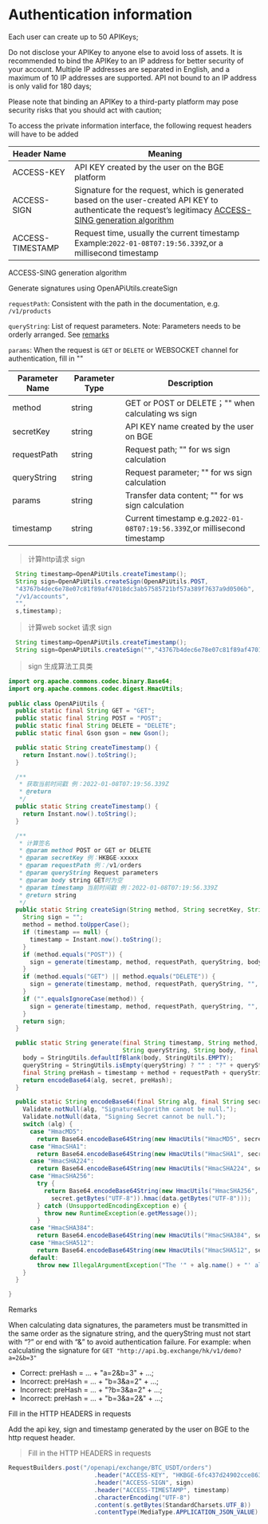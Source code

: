 # Authentication information

<a id="auth"></a>

Each user can create up to 50 APIKeys;

Do not disclose your APIKey to anyone else to avoid loss of assets. It is recommended to bind the APIKey to an IP address for better security of your account. Multiple IP addresses are separated in English, and a maximum of 10 IP addresses are supported. API not bound to an IP address is only valid for 180 days;

Please note that binding an APIKey to a third-party platform may pose security risks that you should act with caution;

To access the private information interface, the following request headers will have to be added


Header Name | Meaning
---------- | -------
ACCESS-KEY | API KEY created by the user on the BGE platform
ACCESS-SIGN | Signature for the request, which is generated based on the user-created API KEY to authenticate the request’s legitimacy  [ACCESS-SING generation algorithm](#access-sign-gen)
ACCESS-TIMESTAMP | Request time, usually the current timestamp Example:`2022-01-08T07:19:56.339Z`,or a millisecond timestamp

<a name="access-sign-gen">ACCESS-SING generation algorithm</a>

<aside> 
Generate signatures using OpenAPiUtils.createSign
</aside>

`requestPath`: Consistent with the path in the documentation, e.g. `/v1/products`

`queryString`: List of request parameters. Note: Parameters needs to be orderly arranged. See [remarks](#sign_query_warning)

`params`: When the request is `GET` or `DELETE` or WEBSOCKET channel for authentication, fill in ""

| Parameter Name|Parameter Type|Description| 
|----|----|----|
|method|string| GET or POST or DELETE；"" when calculating ws sign|
|secretKey|string| API KEY name created by the user on BGE|
|requestPath|string| Request path; "" for ws sign calculation|
|queryString|string| Request parameter; "" for ws sign calculation|
|params|string| Transfer data content; "" for ws sign calculation|
|timestamp|string| Current timestamp e.g.`2022-01-08T07:19:56.339Z`,or millisecond timestamp |

> 计算http请求 sign 

```java
  String timestamp=OpenAPiUtils.createTimestamp();
  String sign=OpenAPiUtils.createSign(OpenAPiUtils.POST,
  "43767b4dec6e78e07c81f89af47018dc3ab57585721bf57a389f7637a9d0506b",
  "/v1/accounts",
  "",
  s,timestamp);
```

> 计算web socket 请求 sign

```java
  String timestamp=OpenAPiUtils.createTimestamp();
  String sign=OpenAPiUtils.createSign("","43767b4dec6e78e07c81f89af47018dc3ab57585721bf57a389f7637a9d0506b","","","",timestamp);
```



> sign 生成算法工具类

```java
import org.apache.commons.codec.binary.Base64;
import org.apache.commons.codec.digest.HmacUtils;
  
public class OpenAPiUtils {
  public static final String GET = "GET";
  public static final String POST = "POST";
  public static final String DELETE = "DELETE";
  public static final Gson gson = new Gson();

  public static String createTimestamp() {
    return Instant.now().toString();
  }

  /**
   * 获取当前时间戳 例：2022-01-08T07:19:56.339Z
   * @return
   */
  public static String createTimestamp() {
    return Instant.now().toString();
  }

  /**
   * 计算签名
   * @param method POST or GET or DELETE
   * @param secretKey 例：HKBGE-xxxxx
   * @param requestPath 例：/v1/orders
   * @param queryString Request parameters
   * @param body string GET时为空
   * @param timestamp 当前时间戳 例：2022-01-08T07:19:56.339Z
   * @return string
   */
  public static String createSign(String method, String secretKey, String requestPath, String queryString, String body, String timestamp) {
    String sign = "";
    method = method.toUpperCase();
    if (timestamp == null) {
      timestamp = Instant.now().toString();
    }
    if (method.equals("POST")) {
      sign = generate(timestamp, method, requestPath, queryString, body, secretKey, "HmacSHA256");
    }
    if (method.equals("GET") || method.equals("DELETE")) {
      sign = generate(timestamp, method, requestPath, queryString, "", secretKey, "HmacSHA256");
    }
    if ("".equalsIgnoreCase(method)) {
      sign = generate(timestamp, method, requestPath, queryString, "", secretKey, "HmacSHA256");
    }
    return sign;
  }

  public static String generate(final String timestamp, String method, final String requestPath,
                                String queryString, String body, final String secret, final String alg) {
    body = StringUtils.defaultIfBlank(body, StringUtils.EMPTY);
    queryString = StringUtils.isEmpty(queryString) ? "" : "?" + queryString;
    final String preHash = timestamp + method + requestPath + queryString + body;
    return encodeBase64(alg, secret, preHash);
  }

  public static String encodeBase64(final String alg, final String secret, final String data) {
    Validate.notNull(alg, "SignatureAlgorithm cannot be null.");
    Validate.notNull(data, "Signing Secret cannot be null.");
    switch (alg) {
      case "HmacMD5":
        return Base64.encodeBase64String(new HmacUtils("HmacMD5", secret).hmac(data));
      case "HmacSHA1":
        return Base64.encodeBase64String(new HmacUtils("HmacSHA1", secret).hmac(data));
      case "HmacSHA224":
        return Base64.encodeBase64String(new HmacUtils("HmacSHA224", secret).hmac(data));
      case "HmacSHA256":
        try {
          return Base64.encodeBase64String(new HmacUtils("HmacSHA256",
            secret.getBytes("UTF-8")).hmac(data.getBytes("UTF-8")));
        } catch (UnsupportedEncodingException e) {
          throw new RuntimeException(e.getMessage());
        }
      case "HmacSHA384":
        return Base64.encodeBase64String(new HmacUtils("HmacSHA384", secret).hmac(data));
      case "HmacSHA512":
        return Base64.encodeBase64String(new HmacUtils("HmacSHA512", secret).hmac(data));
      default:
        throw new IllegalArgumentException("The '" + alg.name() + "' algorithm cannot be used for signing.");
    }
  }

}
```
<aside class="warning">
Remarks
</aside>
<a name="sign_query_warning"></a>

When calculating data signatures, the parameters must be transmitted in the same order as the signature string, and the queryString must not start with “?” or end with “&” to avoid authentication failure. For example: 
when calculating the signature for `GET "http://api.bg.exchange/hk/v1/demo?a=2&b=3"`

- Correct: preHash = ... + "a=2&b=3" + ...;
- Incorrect: preHash = ... + "b=3&a=2" + ...;
- Incorrect: preHash = ... + "?b=3&a=2" + ...;
- Incorrect: preHash = ... + "b=3&a=2&" + ...;





<aside> 
Fill in the HTTP HEADERS in requests
</aside>

Add the api key, sign and timestamp generated by the user on BGE to the http request header.

> Fill in the HTTP HEADERS in requests

```java
RequestBuilders.post("/openapi/exchange/BTC_USDT/orders")
                        .header("ACCESS-KEY", "HKBGE-6fc437d24902cce8635806b6d79921f2")
                        .header("ACCESS-SIGN", sign)
                        .header("ACCESS-TIMESTAMP", timestamp)
                        .characterEncoding("UTF-8")
                        .content(s.getBytes(StandardCharsets.UTF_8))
                        .contentType(MediaType.APPLICATION_JSON_VALUE)
```
